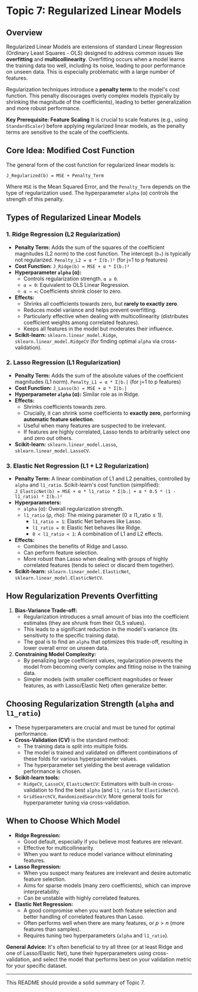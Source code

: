 # Topic 7: Regularized Linear Models

## Overview

Regularized Linear Models are extensions of standard Linear Regression (Ordinary Least Squares - OLS) designed to address common issues like **overfitting** and **multicollinearity**. Overfitting occurs when a model learns the training data too well, including its noise, leading to poor performance on unseen data. This is especially problematic with a large number of features.

Regularization techniques introduce a **penalty term** to the model's cost function. This penalty discourages overly complex models (typically by shrinking the magnitude of the coefficients), leading to better generalization and more robust performance.

**Key Prerequisite: Feature Scaling**
It is crucial to scale features (e.g., using `StandardScaler`) before applying regularized linear models, as the penalty terms are sensitive to the scale of the coefficients.

## Core Idea: Modified Cost Function

The general form of the cost function for regularized linear models is:

`J_Regularized(b) = MSE + Penalty_Term`

Where `MSE` is the Mean Squared Error, and the `Penalty_Term` depends on the type of regularization used. The hyperparameter `alpha` (α) controls the strength of this penalty.

## Types of Regularized Linear Models

### 1. Ridge Regression (L2 Regularization)

* **Penalty Term:** Adds the sum of the squares of the coefficient magnitudes (L2 norm) to the cost function. The intercept (`b₀`) is typically not regularized.
    `Penalty_L2 = α * Σ(bⱼ)²` (for j=1 to p features)
* **Cost Function:** `J_Ridge(b) = MSE + α * Σ(bⱼ)²`
* **Hyperparameter `alpha` (α):**
    * Controls regularization strength. `α ≥ 0`.
    * `α = 0`: Equivalent to OLS Linear Regression.
    * `α → ∞`: Coefficients shrink closer to zero.
* **Effects:**
    * Shrinks all coefficients towards zero, but **rarely to exactly zero**.
    * Reduces model variance and helps prevent overfitting.
    * Particularly effective when dealing with multicollinearity (distributes coefficient weights among correlated features).
    * Keeps all features in the model but moderates their influence.
* **Scikit-learn:** `sklearn.linear_model.Ridge`, `sklearn.linear_model.RidgeCV` (for finding optimal `alpha` via cross-validation).

### 2. Lasso Regression (L1 Regularization)

* **Penalty Term:** Adds the sum of the absolute values of the coefficient magnitudes (L1 norm).
    `Penalty_L1 = α * Σ|bⱼ|` (for j=1 to p features)
* **Cost Function:** `J_Lasso(b) = MSE + α * Σ|bⱼ|`
* **Hyperparameter `alpha` (α):** Similar role as in Ridge.
* **Effects:**
    * Shrinks coefficients towards zero.
    * Crucially, it can shrink some coefficients to **exactly zero**, performing **automatic feature selection**.
    * Useful when many features are suspected to be irrelevant.
    * If features are highly correlated, Lasso tends to arbitrarily select one and zero out others.
* **Scikit-learn:** `sklearn.linear_model.Lasso`, `sklearn.linear_model.LassoCV`.

### 3. Elastic Net Regression (L1 + L2 Regularization)

* **Penalty Term:** A linear combination of L1 and L2 penalties, controlled by `alpha` and `l1_ratio`.
    Scikit-learn's cost function (simplified): `J_ElasticNet(b) = MSE + α * l1_ratio * Σ|bⱼ| + α * 0.5 * (1 - l1_ratio) * Σ(bⱼ)²`
* **Hyperparameters:**
    * `alpha` (α): Overall regularization strength.
    * `l1_ratio` (ρ, rho): The mixing parameter ($0 \le \text{l1\_ratio} \le 1$).
        * `l1_ratio = 1`: Elastic Net behaves like Lasso.
        * `l1_ratio = 0`: Elastic Net behaves like Ridge.
        * `0 < l1_ratio < 1`: A combination of L1 and L2 effects.
* **Effects:**
    * Combines the benefits of Ridge and Lasso.
    * Can perform feature selection.
    * More robust than Lasso when dealing with groups of highly correlated features (tends to select or discard them together).
* **Scikit-learn:** `sklearn.linear_model.ElasticNet`, `sklearn.linear_model.ElasticNetCV`.

## How Regularization Prevents Overfitting

1.  **Bias-Variance Trade-off:**
    * Regularization introduces a small amount of bias into the coefficient estimates (they are shrunk from their OLS values).
    * This leads to a significant reduction in the model's variance (its sensitivity to the specific training data).
    * The goal is to find an `alpha` that optimizes this trade-off, resulting in lower overall error on unseen data.
2.  **Constraining Model Complexity:**
    * By penalizing large coefficient values, regularization prevents the model from becoming overly complex and fitting noise in the training data.
    * Simpler models (with smaller coefficient magnitudes or fewer features, as with Lasso/Elastic Net) often generalize better.

## Choosing Regularization Strength (`alpha` and `l1_ratio`)

* These hyperparameters are crucial and must be tuned for optimal performance.
* **Cross-Validation (CV)** is the standard method:
    * The training data is split into multiple folds.
    * The model is trained and validated on different combinations of these folds for various hyperparameter values.
    * The hyperparameter set yielding the best average validation performance is chosen.
* **Scikit-learn tools:**
    * `RidgeCV`, `LassoCV`, `ElasticNetCV`: Estimators with built-in cross-validation to find the best `alpha` (and `l1_ratio` for `ElasticNetCV`).
    * `GridSearchCV`, `RandomizedSearchCV`: More general tools for hyperparameter tuning via cross-validation.

## When to Choose Which Model

* **Ridge Regression:**
    * Good default, especially if you believe most features are relevant.
    * Effective for multicollinearity.
    * When you want to reduce model variance without eliminating features.
* **Lasso Regression:**
    * When you suspect many features are irrelevant and desire automatic feature selection.
    * Aims for sparse models (many zero coefficients), which can improve interpretability.
    * Can be unstable with highly correlated features.
* **Elastic Net Regression:**
    * A good compromise when you want both feature selection and better handling of correlated features than Lasso.
    * Often performs well when there are many features, or $p > n$ (more features than samples).
    * Requires tuning two hyperparameters (`alpha` and `l1_ratio`).

**General Advice:** It's often beneficial to try all three (or at least Ridge and one of Lasso/Elastic Net), tune their hyperparameters using cross-validation, and select the model that performs best on your validation metric for your specific dataset.

---
This README should provide a solid summary of Topic 7.
